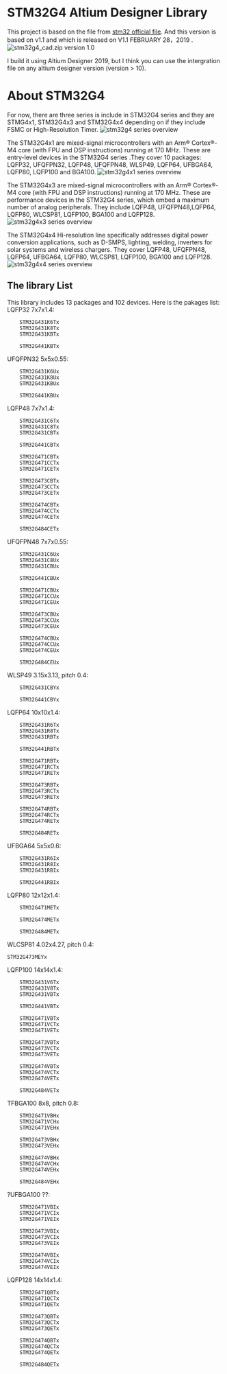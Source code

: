 # STM32G4 Altium Designer Library
This project is based on the file from [stm32 official file](https://www.st.com/resource/en/cad_symbol_library/stm32g4_cad.zip). And this version is based on v1.1 and which is released on V1.1 FEBRUARY 28，2019 .
![stm32g4_cad.zip version 1.0](/img/version_info.png)

I build it using Altium Designer 2019, but I think you can use the intergration file on any altium designer version (version > 10).

# About STM32G4
For now, there are three series is include in STM32G4 series and they are STMG4x1, STM32G4x3 and STM32G4x4 depending on if they include FSMC or High-Resolution Timer. 
![stm32g4 series overview](/img/en.stm32g4_series_ss2024.jpg)

The STM32G4x1 are mixed-signal microcontrollers with an Arm® Cortex®-M4 core (with FPU and DSP instructions) running at 170 MHz. These are entry-level devices in the STM32G4 series .They cover 10 packages: LQFP32, UFQFPN32, LQFP48, UFQFPN48, WLSP49, LQFP64, UFBGA64, LQFP80, LQFP100 and BGA100. 
![stm32g4x1 series overview](/img/en.stm32g4x1_line_ln2128.jpg)

The STM32G4x3 are mixed-signal microcontrollers with an Arm® Cortex®-M4 core (with FPU and DSP instructions) running at 170 MHz. These are performance devices in the STM32G4 series, which embed a maximum number of analog peripherals. They include LQFP48, UFQFPN48,LQFP64, LQFP80, WLCSP81, LQFP100, BGA100 and LQFP128.
![stm32g4x3 series overview](/img/en.stm32g4x3_line_ln2129.jpg)

The STM32G4x4 Hi-resolution line specifically addresses digital power conversion applications, such as D-SMPS, lighting, welding, inverters for solar systems and wireless chargers. They cover LQFP48, UFQFPN48, LQFP64, UFBGA64, LQFP80, WLCSP81, LQFP100, BGA100 and LQFP128.
![stm32g4x4 series overview](/img/en.stm32g4x4_line_ln2130.jpg)



## The library List
This library includes 13 packages and 102 devices. Here is the pakages list: 
LQFP32 7x7x1.4:
~~~~~~~~~~~~~~~~~~~~~~~~~
	STM32G431K6Tx
	STM32G431K8Tx
	STM32G431KBTx

	STM32G441KBTx
~~~~~~~~~~~~~~~~~~~~~~~~~

UFQFPN32 5x5x0.55: 
~~~~~~~~~~~~~~~~~~~~~~~~~
	STM32G431K6Ux
	STM32G431K8Ux
	STM32G431KBUx

	STM32G441KBUx
~~~~~~~~~~~~~~~~~~~~~~~~~

LQFP48 7x7x1.4:  
~~~~~~~~~~~~~~~~~~~~~~~~~
	STM32G431C6Tx  
	STM32G431C8Tx
	STM32G431CBTx

	STM32G441CBTx

	STM32G471CBTx
	STM32G471CCTx
	STM32G471CETx

	STM32G473CBTx
	STM32G473CCTx
	STM32G473CETx

	STM32G474CBTx
	STM32G474CCTx
	STM32G474CETx

	STM32G484CETx
~~~~~~~~~~~~~~~~~~~~~~~~~

UFQFPN48 7x7x0.55: 
~~~~~~~~~~~~~~~~~~~~~~~~~
	STM32G431C6Ux
	STM32G431C8Ux
	STM32G431CBUx

	STM32G441CBUx

	STM32G471CBUx
	STM32G471CCUx
	STM32G471CEUx

	STM32G473CBUx
	STM32G473CCUx
	STM32G473CEUx

	STM32G474CBUx
	STM32G474CCUx
	STM32G474CEUx

	STM32G484CEUx
~~~~~~~~~~~~~~~~~~~~~~~~~

WLSP49 3.15x3.13, pitch 0.4: 
~~~~~~~~~~~~~~~~~~~~~~~~~
	STM32G431CBYx

	STM32G441CBYx
~~~~~~~~~~~~~~~~~~~~~~~~~

LQFP64 10x10x1.4: 
~~~~~~~~~~~~~~~~~~~~~~~~~
	STM32G431R6Tx
	STM32G431R8Tx	
	STM32G431RBTx

	STM32G441RBTx

	STM32G471RBTx
	STM32G471RCTx
	STM32G471RETx

	STM32G473RBTx
	STM32G473RCTx
	STM32G473RETx

	STM32G474RBTx
	STM32G474RCTx
	STM32G474RETx

	STM32G484RETx
~~~~~~~~~~~~~~~~~~~~~~~~~

UFBGA64 5x5x0.6: 
~~~~~~~~~~~~~~~~~~~~~~~~~
	STM32G431R6Ix
	STM32G431R8Ix
	STM32G431RBIx

	STM32G441RBIx
~~~~~~~~~~~~~~~~~~~~~~~~~

LQFP80 12x12x1.4:
~~~~~~~~~~~~~~~~~~~~~~~~~
	STM32G471METx

	STM32G474METx

	STM32G484METx
~~~~~~~~~~~~~~~~~~~~~~~~~

WLCSP81 4.02x4.27, pitch 0.4:
~~~~~~~~~~~~~~~~~~~~~~~~~
STM32G473MEYx
~~~~~~~~~~~~~~~~~~~~~~~~~

LQFP100 14x14x1.4: 
~~~~~~~~~~~~~~~~~~~~~~~~~
	STM32G431V6Tx	
	STM32G431V8Tx
	STM32G431VBTx

	STM32G441VBTx

	STM32G471VBTx
	STM32G471VCTx
	STM32G471VETx

	STM32G473VBTx
	STM32G473VCTx
	STM32G473VETx

	STM32G474VBTx
	STM32G474VCTx
	STM32G474VETx

	STM32G484VETx
~~~~~~~~~~~~~~~~~~~~~~~~~

TFBGA100 8x8, pitch 0.8: 
~~~~~~~~~~~~~~~~~~~~~~~~~
	STM32G471VBHx
	STM32G471VCHx
	STM32G471VEHx

	STM32G473VBHx
	STM32G473VEHx

	STM32G474VBHx
	STM32G474VCHx
	STM32G474VEHx

	STM32G484VEHx
~~~~~~~~~~~~~~~~~~~~~~~~~

?UFBGA100 ??:
~~~~~~~~~~~~~~~~~~~~~~~~~
	STM32G471VBIx
	STM32G471VCIx
	STM32G471VEIx

	STM32G473VBIx
	STM32G473VCIx
	STM32G473VEIx

	STM32G474VBIx
	STM32G474VCIx
	STM32G474VEIx
~~~~~~~~~~~~~~~~~~~~~~~~~


LQFP128 14x14x1.4:
~~~~~~~~~~~~~~~~~~~~~~~~~
	STM32G471QBTx
	STM32G471QCTx
	STM32G471QETx
	
	STM32G473QBTx
	STM32G473QCTx
	STM32G473QETx
	
	STM32G474QBTx
	STM32G474QCTx
	STM32G474QETx
	
	STM32G484QETx
~~~~~~~~~~~~~~~~~~~~~~~~~

	